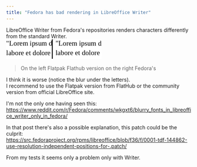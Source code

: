 ```yaml
---
title: "Fedora has bad rendering in LibreOffice Writer"
---
```


LibreOffice Writer from Fedora's repositories renders characters differently from the standard Writer.  
![Writer issue](/docs/assets/image/writer-issue.png)  
> On the left Flatpak Flathub version on the right Fedora's  
 
I think it is worse (notice the blur under the letters).  
I recommend to use the Flatpak version from FlatHub or the community version from official LibreOffice site.  

I'm not the only one having seen this:  
<https://www.reddit.com/r/Fedora/comments/wkgxt6/blurry_fonts_in_libreoffice_writer_only_in_fedora/>  

In that post there's also a possible explanation, this patch could be the culprit:  
<https://src.fedoraproject.org/rpms/libreoffice/blob/f36/f/0001-tdf-144862-use-resolution-independent-positions-for-.patch/>  

From my tests it seems only a problem only with Writer.
